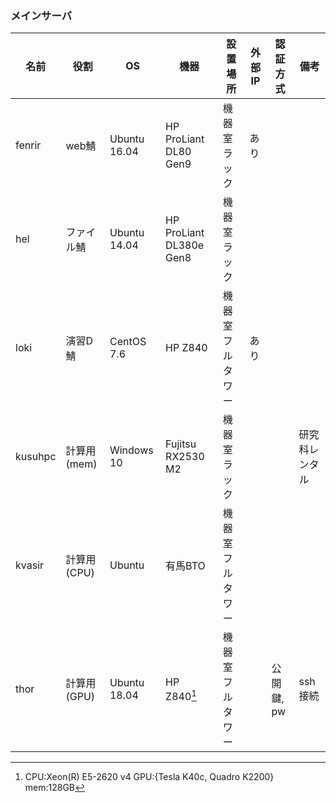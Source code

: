 
### メインサーバ
| 名前        | 役割           | OS           | 機器                    | 設置場所         | 外部IP | 認証方式| 備考             |
| ----        | ----           | ----         | ---                     | ----             | -----  | ---    | --               |
| fenrir      | web鯖          | Ubuntu 16.04 | HP ProLiant DL80 Gen9   | 機器室ラック     | あり   |           |                  |
| hel         | ファイル鯖     | Ubuntu 14.04 | HP ProLiant DL380e Gen8 | 機器室ラック     |        |           |                  |
| loki        | 演習D鯖        | CentOS 7.6   | HP Z840                 | 機器室フルタワー | あり   |           |                  |
| kusuhpc     | 計算用(mem)    | Windows 10   | Fujitsu RX2530 M2       | 機器室ラック     |        |           | 研究科レンタル |
| kvasir      | 計算用(CPU)    | Ubuntu       | 有馬BTO                 | 機器室フルタワー |        |           |                  |
| thor        | 計算用(GPU)    | Ubuntu 18.04 | HP Z840[^specThor]      | 機器室フルタワー |        | 公開鍵, pw | ssh接続 |

[^specThor]: CPU:Xeon(R) E5-2620 v4 GPU:{Tesla K40c, Quadro K2200} mem:128GB
